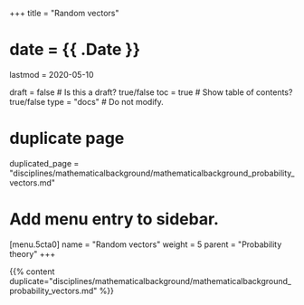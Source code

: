 +++
title = "Random vectors"

# date = {{ .Date }}
lastmod = 2020-05-10

draft = false  # Is this a draft? true/false
toc = true  # Show table of contents? true/false
type = "docs"  # Do not modify.

# duplicate page
duplicated_page = "disciplines/mathematicalbackground/mathematicalbackground_probability_vectors.md"

# Add menu entry to sidebar.
[menu.5cta0]
name = "Random vectors"
weight = 5
parent = "Probability theory"
+++

{{% content duplicate="disciplines/mathematicalbackground/mathematicalbackground_probability_vectors.md" %}}
